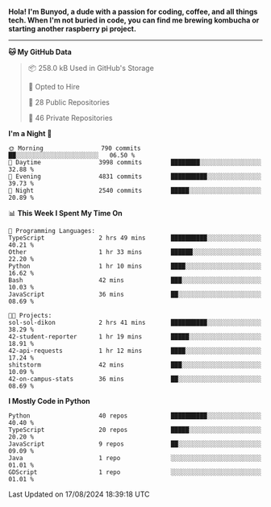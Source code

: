 <p>
<b>Hola! I'm Bunyod, a dude with a passion for coding, coffee, and all things tech. When I'm not buried in code, you can find me brewing kombucha or starting another raspberry pi project.</b>
</p>

---

<!--START_SECTION:waka-->
**🐱 My GitHub Data** 

> 📦 258.0 kB Used in GitHub's Storage 
 > 
> 💼 Opted to Hire
 > 
> 📜 28 Public Repositories 
 > 
> 🔑 46 Private Repositories 
 > 
**I'm a Night 🦉** 

```text
🌞 Morning                790 commits         ██░░░░░░░░░░░░░░░░░░░░░░░   06.50 % 
🌆 Daytime                3998 commits        ████████░░░░░░░░░░░░░░░░░   32.88 % 
🌃 Evening                4831 commits        ██████████░░░░░░░░░░░░░░░   39.73 % 
🌙 Night                  2540 commits        █████░░░░░░░░░░░░░░░░░░░░   20.89 % 
```


📊 **This Week I Spent My Time On** 

```text
💬 Programming Languages: 
TypeScript               2 hrs 49 mins       ██████████░░░░░░░░░░░░░░░   40.21 % 
Other                    1 hr 33 mins        ██████░░░░░░░░░░░░░░░░░░░   22.20 % 
Python                   1 hr 10 mins        ████░░░░░░░░░░░░░░░░░░░░░   16.62 % 
Bash                     42 mins             ███░░░░░░░░░░░░░░░░░░░░░░   10.03 % 
JavaScript               36 mins             ██░░░░░░░░░░░░░░░░░░░░░░░   08.69 % 

🐱‍💻 Projects: 
sol-sol-dikon            2 hrs 41 mins       ██████████░░░░░░░░░░░░░░░   38.29 % 
42-student-reporter      1 hr 19 mins        █████░░░░░░░░░░░░░░░░░░░░   18.91 % 
42-api-requests          1 hr 12 mins        ████░░░░░░░░░░░░░░░░░░░░░   17.24 % 
shitstorm                42 mins             ███░░░░░░░░░░░░░░░░░░░░░░   10.09 % 
42-on-campus-stats       36 mins             ██░░░░░░░░░░░░░░░░░░░░░░░   08.69 % 
```

**I Mostly Code in Python** 

```text
Python                   40 repos            ██████████░░░░░░░░░░░░░░░   40.40 % 
TypeScript               20 repos            █████░░░░░░░░░░░░░░░░░░░░   20.20 % 
JavaScript               9 repos             ██░░░░░░░░░░░░░░░░░░░░░░░   09.09 % 
Java                     1 repo              ░░░░░░░░░░░░░░░░░░░░░░░░░   01.01 % 
GDScript                 1 repo              ░░░░░░░░░░░░░░░░░░░░░░░░░   01.01 % 
```




 Last Updated on 17/08/2024 18:39:18 UTC
<!--END_SECTION:waka-->

